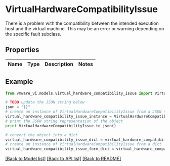 # VirtualHardwareCompatibilityIssue

There is a problem with the compatibility between the intended execution host and the virtual machine.  This may be an error or warning depending on the specific fault subclass. 

## Properties
Name | Type | Description | Notes
------------ | ------------- | ------------- | -------------

## Example

```python
from vmware_vi.models.virtual_hardware_compatibility_issue import VirtualHardwareCompatibilityIssue

# TODO update the JSON string below
json = "{}"
# create an instance of VirtualHardwareCompatibilityIssue from a JSON string
virtual_hardware_compatibility_issue_instance = VirtualHardwareCompatibilityIssue.from_json(json)
# print the JSON string representation of the object
print VirtualHardwareCompatibilityIssue.to_json()

# convert the object into a dict
virtual_hardware_compatibility_issue_dict = virtual_hardware_compatibility_issue_instance.to_dict()
# create an instance of VirtualHardwareCompatibilityIssue from a dict
virtual_hardware_compatibility_issue_form_dict = virtual_hardware_compatibility_issue.from_dict(virtual_hardware_compatibility_issue_dict)
```
[[Back to Model list]](../README.md#documentation-for-models) [[Back to API list]](../README.md#documentation-for-api-endpoints) [[Back to README]](../README.md)


